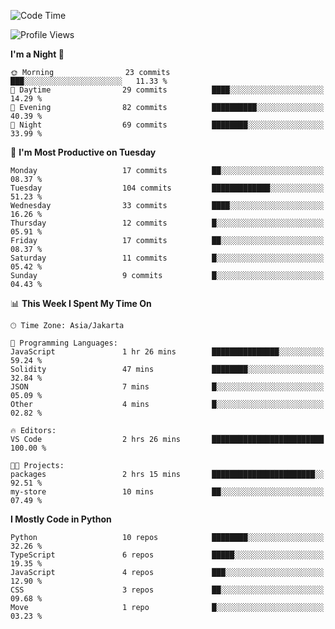 <!--START_SECTION:waka-->
![Code Time](http://img.shields.io/badge/Code%20Time-1%2C606%20hrs%2016%20mins-blue)

![Profile Views](http://img.shields.io/badge/Profile%20Views-20-blue)

**I'm a Night 🦉** 

```text
🌞 Morning                23 commits          ███░░░░░░░░░░░░░░░░░░░░░░   11.33 % 
🌆 Daytime                29 commits          ████░░░░░░░░░░░░░░░░░░░░░   14.29 % 
🌃 Evening                82 commits          ██████████░░░░░░░░░░░░░░░   40.39 % 
🌙 Night                  69 commits          ████████░░░░░░░░░░░░░░░░░   33.99 % 
```
📅 **I'm Most Productive on Tuesday** 

```text
Monday                   17 commits          ██░░░░░░░░░░░░░░░░░░░░░░░   08.37 % 
Tuesday                  104 commits         █████████████░░░░░░░░░░░░   51.23 % 
Wednesday                33 commits          ████░░░░░░░░░░░░░░░░░░░░░   16.26 % 
Thursday                 12 commits          █░░░░░░░░░░░░░░░░░░░░░░░░   05.91 % 
Friday                   17 commits          ██░░░░░░░░░░░░░░░░░░░░░░░   08.37 % 
Saturday                 11 commits          █░░░░░░░░░░░░░░░░░░░░░░░░   05.42 % 
Sunday                   9 commits           █░░░░░░░░░░░░░░░░░░░░░░░░   04.43 % 
```


📊 **This Week I Spent My Time On** 

```text
🕑︎ Time Zone: Asia/Jakarta

💬 Programming Languages: 
JavaScript               1 hr 26 mins        ███████████████░░░░░░░░░░   59.24 % 
Solidity                 47 mins             ████████░░░░░░░░░░░░░░░░░   32.84 % 
JSON                     7 mins              █░░░░░░░░░░░░░░░░░░░░░░░░   05.09 % 
Other                    4 mins              █░░░░░░░░░░░░░░░░░░░░░░░░   02.82 % 

🔥 Editors: 
VS Code                  2 hrs 26 mins       █████████████████████████   100.00 % 

🐱‍💻 Projects: 
packages                 2 hrs 15 mins       ███████████████████████░░   92.51 % 
my-store                 10 mins             ██░░░░░░░░░░░░░░░░░░░░░░░   07.49 % 
```

**I Mostly Code in Python** 

```text
Python                   10 repos            ████████░░░░░░░░░░░░░░░░░   32.26 % 
TypeScript               6 repos             █████░░░░░░░░░░░░░░░░░░░░   19.35 % 
JavaScript               4 repos             ███░░░░░░░░░░░░░░░░░░░░░░   12.90 % 
CSS                      3 repos             ██░░░░░░░░░░░░░░░░░░░░░░░   09.68 % 
Move                     1 repo              █░░░░░░░░░░░░░░░░░░░░░░░░   03.23 % 
```




<!--END_SECTION:waka-->
